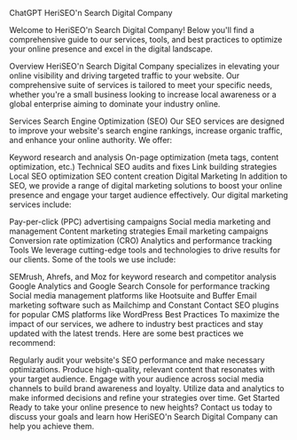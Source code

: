 
ChatGPT
HeriSEO'n Search Digital Company

Welcome to HeriSEO'n Search Digital Company! Below you'll find a comprehensive guide to our services, tools, and best practices to optimize your online presence and excel in the digital landscape.

Overview
HeriSEO'n Search Digital Company specializes in elevating your online visibility and driving targeted traffic to your website. Our comprehensive suite of services is tailored to meet your specific needs, whether you're a small business looking to increase local awareness or a global enterprise aiming to dominate your industry online.

Services
Search Engine Optimization (SEO)
Our SEO services are designed to improve your website's search engine rankings, increase organic traffic, and enhance your online authority. We offer:

Keyword research and analysis
On-page optimization (meta tags, content optimization, etc.)
Technical SEO audits and fixes
Link building strategies
Local SEO optimization
SEO content creation
Digital Marketing
In addition to SEO, we provide a range of digital marketing solutions to boost your online presence and engage your target audience effectively. Our digital marketing services include:

Pay-per-click (PPC) advertising campaigns
Social media marketing and management
Content marketing strategies
Email marketing campaigns
Conversion rate optimization (CRO)
Analytics and performance tracking
Tools
We leverage cutting-edge tools and technologies to drive results for our clients. Some of the tools we use include:

SEMrush, Ahrefs, and Moz for keyword research and competitor analysis
Google Analytics and Google Search Console for performance tracking
Social media management platforms like Hootsuite and Buffer
Email marketing software such as Mailchimp and Constant Contact
SEO plugins for popular CMS platforms like WordPress
Best Practices
To maximize the impact of our services, we adhere to industry best practices and stay updated with the latest trends. Here are some best practices we recommend:

Regularly audit your website's SEO performance and make necessary optimizations.
Produce high-quality, relevant content that resonates with your target audience.
Engage with your audience across social media channels to build brand awareness and loyalty.
Utilize data and analytics to make informed decisions and refine your strategies over time.
Get Started
Ready to take your online presence to new heights? Contact us today to discuss your goals and learn how HeriSEO'n Search Digital Company can help you achieve them.
